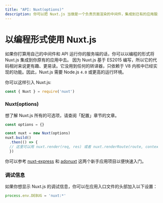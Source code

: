 ```yaml
---
title: "API: Nuxt(options)"
description: 你可以把 Nuxt.js 当做是一个负责页面渲染的中间件，集成到已有的应用服务中去。
---
```


# 以编程形式使用 Nuxt.js

如果你打算用自己的中间件和 API 运行你的服务端的话，你可以以编程的形式将 Nuxt.js 集成到你原有的应用中去。
因为 Nuxt.js 基于 ES2015 编写，所以它的代码相对来说更有趣、更易读。它没用到任何的转译器，只依赖于 V8 内核中已经实现的功能。因此，Nuxt.js 需要 Node.js `4.0` 或更高的运行环境。

你可以这样引入 Nuxt.js:
```js
const { Nuxt } = require('nuxt')
```

### Nuxt(options)

想了解 Nuxt.js 所有的可选项，请查阅「配置」章节的文章。

```js
const options = {}

const nuxt = new Nuxt(options)
nuxt.build()
  .then(() => {
  // 这里可以用 nuxt.render(req, res) 或者 nuxt.renderRoute(route, context)
  })
```

你可以参考 [nuxt-express](https://github.com/nuxt/express) 和 [adonuxt](https://github.com/nuxt/adonuxt) 这两个新手应用项目以便快速入门。

### 调试信息

如果你想显示 Nuxt.js 的调试信息，你可以在应用入口文件的头部加入以下设置：

```js
process.env.DEBUG = 'nuxt:*'
```
